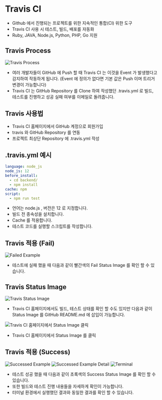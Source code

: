 # Travis CI

- Github 에서 진행되는 프로젝트를 위한 지속적인 통합(CI) 위한 도구
- Travis CI 사용 시 테스트, 빌드, 배포를 자동화
- Ruby, JAVA, Node.js, Python, PHP, Go 지원

## Travis Process

![Travis Process](https://user-images.githubusercontent.com/48443734/93674990-c1db0580-fae6-11ea-8ea2-ba344e8f05b8.png)

- 여러 개발자들이 GitHub 에 Push 할 때 Travis CI 는 이것을 Event 가 발생했다고 감지하여 작동하게 됩니다. (Event 에 정의가 없다면 기본 값은 Push 이며 트리거 변경이 가능합니다)
- Travis CI 는 GitHub Repository 를 Clone 하여 작성했던 .travis.yml 로 빌드, 테스트를 진행하고 성공 실패 여부를 이메일로 돌려줍니다.

## Travis 사용법

- Travis CI 홈페이지에서 GitHub 계정으로 회원가입
- travis 와 GitHub Repository 를 연동
- 프로젝트 최상단 Repository 에 .travis.yml 작성

## .travis.yml 예시

```yaml
language: node_js
node_js: 12
before_install:
  - cd backend/
  - npm install
cache: npm
script:
  - npm run test
```

- 언어는 node.js , 버전은 12 로 지정합니다.
- 빌드 전 종속성을 설치합니다.
- Cache 를 적용합니다.
- 테스트 코드를 실행할 스크립트를 작성합니다.

## Travis 적용 (Fail)

![Failed Example](https://user-images.githubusercontent.com/48443734/93675802-01a1ed00-fae7-11ea-88cd-ab1c206797ed.png)

- 테스트에 실패 했을 때 다음과 같이 빨간색의 Fail Status Image 를 확인 할 수 있습니다.

## Travis Status Image

![Travis Status Image](https://user-images.githubusercontent.com/48443734/93676340-2c8c4100-fae7-11ea-91b5-5258ecdb2a12.png)

- Travis CI 홈페이지에서도 빌드, 테스트 상태를 확인 할 수도 있지만 다음과 같이 Status Image 를 GitHub README.md 에 삽입이 가능합니다.

![Travis CI 홈페이지에서 Status Image 클릭](https://user-images.githubusercontent.com/48443734/93676525-4d549680-fae7-11ea-9192-1e50745e6f1c.png)

- Travis CI 홈페이지에서 Status Image 를 클릭

## Travis 적용 (Success)

![Successed Example](https://user-images.githubusercontent.com/48443734/93676640-7aa14480-fae7-11ea-9bfb-177b3f46250b.png)
![Successed Example Detail](https://user-images.githubusercontent.com/48443734/93676712-7ffe8f00-fae7-11ea-99c7-2e2785f00584.png)
![Terminal](https://user-images.githubusercontent.com/48443734/93676741-8260e900-fae7-11ea-8be7-5c6617f19c9d.png)

- 테스트 성공 했을 때 다음과 같이 초록색의 Success Status Image 를 확인 할 수 있습니다.
- 또한 빌드와 테스트 진행 내용들을 자세하게 확인이 가능합니다.
- 터미널 환경에서 실행했던 결과와 동일한 결과를 확인 할 수 있습니다.
